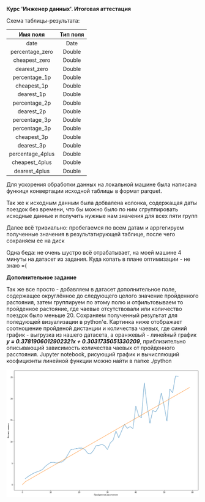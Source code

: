 **Курс 'Инженер данных'. Итоговая аттестация**

Схема таблицы-результата:

| Имя поля  | Тип поля |
|:---------:|:--------:|
|  date   |   Date   |
| percentage_zero |  Double  |
| cheapest_zero |   Double   |
| dearest_zero |   Double   |
| percentage_1p |   Double   |
| cheapest_1p |   Double   |
| dearest_1p |   Double   |
| percentage_2p |   Double   |
| dearest_2p |   Double   |
| percentage_3p |   Double   |
| percentage_3p |   Double   |
| cheapest_3p |   Double   |
| dearest_3p |   Double   |
| percentage_4plus |Double   |
| cheapest_4plus |   Double   |
| dearest_4plus |   Double   |

Для ускорения обработки данных на локальной машине была написана функиця конвертации исходной таблицы в формат parquet.


Так же к исходным данным была добвалена колонка, содержащая даты поездок без времени, что бы можно было по ним 
сгруппировать исходные данные и получить нужные нам значения для всех пяти групп


Далее всё тривиально: пробегаемся по всем датам и арргегируем полученные значения в результатирующей таблице, после чего сохраняем ее на диск

Одна беда: не очень шустро всё отрабатывает, на моей машине 4 минуты на датасет из задания. Куда копать в плане 
оптимизации - не знаю =( 


**Дополнительное задание**

Так же все просто - добавляем в датасет дополнительное поле, содержащее округлённое до следующего целого значение пройденного
растояния, затем группируем по этому полю и отфильтовываем то пройденное растояние, где чаевые отсутствовали или количество 
поездок было меньше 20. Сохраняем полученный результат для поледующей визуализации в python'е.
Картинка ниже отображает соотношение пройденой дистанции и количества чаевых, где синий график - выгрузка из нашего 
датасета, а оранжевый - линейный график  **_y = 0.3781906012902321x + 0.3031735051330209_**, приблизительно
описывающий зависимость количества чаевых от пройденного расстояния. Jupyter notebook, рисующий график и вычисляющий
коофициэнты линейной функции можно найти в папке ./python

![](https://github.com/KurlesHS/de-attestation/blob/master/images/dist_and_tip.png?raw=true)



